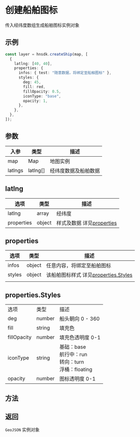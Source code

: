 # 创建船舶图标

传入经纬度数组生成船舶图标实例对象

## 示例

```ts
const layer = hnsdk.createShip(map, [
  {
    latlng: [40, 40],
    properties: {
      infos: { test: "随意数据，将绑定至船舶图标" },
      styles: {
        deg: 45,
        fill: red,
        fillOpacity: 0.5,
        iconType: "base",
        opacity: 1,
      },
    },
  },
]);
```

## 参数

| 入参    | 类型     | 描述                 |
| ------- | -------- | -------------------- |
| map     | Map      | 地图实例             |
| latlngs | latlng[] | 经纬度数据及船舶数据 |

## latlng

| 选项       | 类型   | 描述                                     |
| ---------- | ------ | ---------------------------------------- |
| latlng     | array  | 经纬度                                   |
| properties | object | 样式及数据 详见[properties](#properties) |

## properties

| 选项   | 类型   | 描述                                                       |
| ------ | ------ | ---------------------------------------------------------- |
| infos  | object | 任意内容，将绑定至船舶图标                                 |
| styles | object | 该船舶图标样式 详见[properties.Styles](#properties.Styles) |
|        |        |                                                            |

## properties.Styles

|             |        |                                                                 |
| ----------- | ------ | --------------------------------------------------------------- |
| 选项        | 类型   | 描述                                                            |
| deg         | number | 船头朝向 0 - 360                                                |
| fill        | string | 填充色                                                          |
| fillOpacity | number | 填充色透明度 0-1                                                |
| iconType    | string | 基础：base<br />航行中：run<br />转向：turn<br />浮桶：floating |
| opacity     | number | 图标透明度 0-1                                                  |

## 方法

<LayerMethodsTable />

## 返回

`GeoJSON` 实例对象
